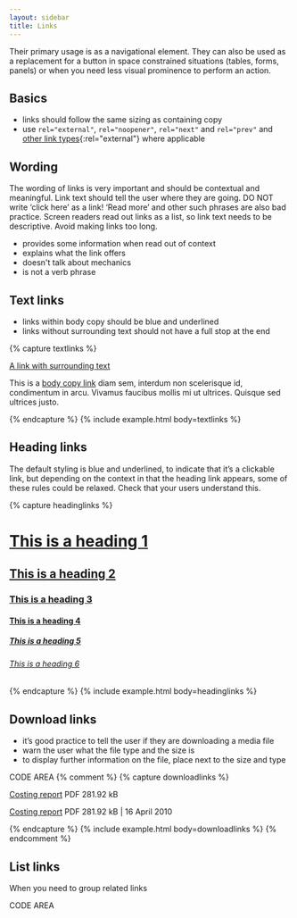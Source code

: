 ```yaml
---
layout: sidebar
title: Links
---
```


Their primary usage is as a navigational element. They can also be used as a replacement for a button in space constrained situations (tables, forms, panels) or  when you need less visual prominence to perform an action.

## Basics
- links should follow the same sizing as containing copy
- use `rel="external"`, `rel="noopener"`, `rel="next"` and `rel="prev"` and [other link types](https://developer.mozilla.org/en-US/docs/Web/HTML/Link_types){:rel="external"} where applicable

## Wording

The wording of links is very important and should be contextual and meaningful. Link text should tell the user where they are going. DO NOT write ‘click here’ as a link! ‘Read more’ and other such phrases are also bad practice. Screen readers read out links as a list, so link text needs to be descriptive. Avoid making links too long.

- provides some information when read out of context
- explains what the link offers
- doesn't talk about mechanics
- is not a verb phrase

## Text links

- links within body copy should be blue and underlined
- links without surrounding text should not have a full stop at the end

{% capture textlinks %}
<p>
    <a href="#">A link with surrounding text</a>
</p>
<p>
    This is a <a href="#">body copy link</a> diam sem, interdum non scelerisque id, condimentum in arcu. Vivamus faucibus mollis mi ut ultrices. Quisque sed ultrices justo.
</p>
{% endcapture %}
{% include example.html body=textlinks %}

## Heading links

The default styling is blue and underlined, to indicate that it’s a clickable link, but 
depending on the context in that the heading link appears, some of these rules could be relaxed. Check that your users understand this.

{% capture headinglinks %}
<h1><a href="#">This is a heading 1</a></h1>
<h2><a href="#">This is a heading 2</a></h2>
<h3><a href="#">This is a heading 3</a></h3>
<h4><a href="#">This is a heading 4</a></h4>
<h5><a href="#">This is a heading 5</a></h5>
<h6><a href="#">This is a heading 6</a></h6>
{% endcapture %}
{% include example.html body=headinglinks %}

## Download links

- it’s good practice to tell the user if they are downloading a media file
- warn the user what the file type and the size is
- to display further information on the file, place next to the size and type

CODE AREA
{% comment %}
{% capture downloadlinks %}
<p>
    <a href="#"><span class="icon icon--download" aria-hidden="true"></span> Costing report</a> PDF 281.92 kB
</p>
<p>
    <a href="#"><span class="icon icon--download" aria-hidden="true"></span> Costing report</a> PDF 281.92 kB | 16 April 2010
</p>
{% endcapture %}
{% include example.html body=downloadlinks %}
{% endcomment %}

## List links
When you need to group related links

CODE AREA

